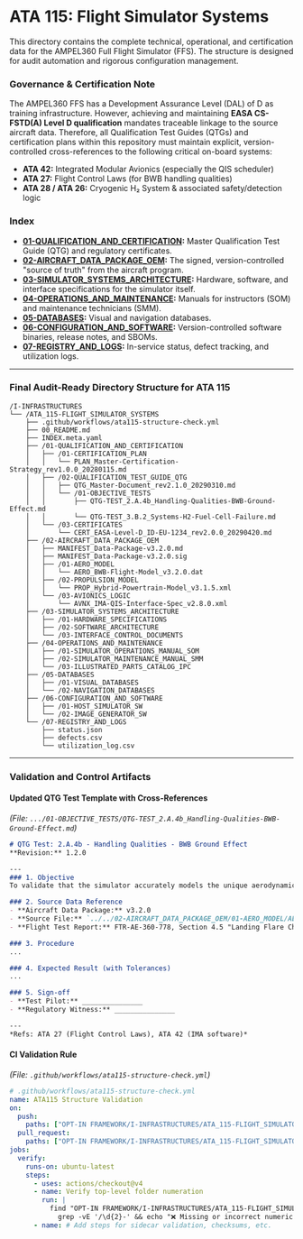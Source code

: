 # ATA 115: Flight Simulator Systems

This directory contains the complete technical, operational, and certification data for the AMPEL360 Full Flight Simulator (FFS). The structure is designed for audit automation and rigorous configuration management.

### Governance & Certification Note

The AMPEL360 FFS has a Development Assurance Level (DAL) of D as training infrastructure. However, achieving and maintaining **EASA CS-FSTD(A) Level D qualification** mandates traceable linkage to the source aircraft data. Therefore, all Qualification Test Guides (QTGs) and certification plans within this repository must maintain explicit, version-controlled cross-references to the following critical on-board systems:
*   **ATA 42:** Integrated Modular Avionics (especially the QIS scheduler)
*   **ATA 27:** Flight Control Laws (for BWB handling qualities)
*   **ATA 28 / ATA 26:** Cryogenic H₂ System & associated safety/detection logic

### Index

- **[01-QUALIFICATION_AND_CERTIFICATION](./01-QUALIFICATION_AND_CERTIFICATION/):** Master Qualification Test Guide (QTG) and regulatory certificates.
- **[02-AIRCRAFT_DATA_PACKAGE_OEM](./02-AIRCRAFT_DATA_PACKAGE_OEM/):** The signed, version-controlled "source of truth" from the aircraft program.
- **[03-SIMULATOR_SYSTEMS_ARCHITECTURE](./03-SIMULATOR_SYSTEMS_ARCHITECTURE/):** Hardware, software, and interface specifications for the simulator itself.
- **[04-OPERATIONS_AND_MAINTENANCE](./04-OPERATIONS_AND_MAINTENANCE/):** Manuals for instructors (SOM) and maintenance technicians (SMM).
- **[05-DATABASES](./05-DATABASES/):** Visual and navigation databases.
- **[06-CONFIGURATION_AND_SOFTWARE](./06-CONFIGURATION_AND_SOFTWARE/):** Version-controlled software binaries, release notes, and SBOMs.
- **[07-REGISTRY_AND_LOGS](./07-REGISTRY_AND_LOGS/):** In-service status, defect tracking, and utilization logs.

---

### **Final Audit-Ready Directory Structure for ATA 115**

```
/I-INFRASTRUCTURES
└── /ATA_115-FLIGHT_SIMULATOR_SYSTEMS
    ├── .github/workflows/ata115-structure-check.yml
    ├── 00_README.md
    ├── INDEX.meta.yaml
    ├── /01-QUALIFICATION_AND_CERTIFICATION
    │   ├── /01-CERTIFICATION_PLAN
    │   │   └── PLAN_Master-Certification-Strategy_rev1.0.0_20280115.md
    │   ├── /02-QUALIFICATION_TEST_GUIDE_QTG
    │   │   ├── QTG_Master-Document_rev2.1.0_20290310.md
    │   │   └── /01-OBJECTIVE_TESTS
    │   │       ├── QTG-TEST_2.A.4b_Handling-Qualities-BWB-Ground-Effect.md
    │   │       └── QTG-TEST_3.B.2_Systems-H2-Fuel-Cell-Failure.md
    │   └── /03-CERTIFICATES
    │       └── CERT_EASA-Level-D_ID-EU-1234_rev2.0.0_20290420.md
    ├── /02-AIRCRAFT_DATA_PACKAGE_OEM
    │   ├── MANIFEST_Data-Package-v3.2.0.md
    │   ├── MANIFEST_Data-Package-v3.2.0.sig
    │   ├── /01-AERO_MODEL
    │   │   └── AERO_BWB-Flight-Model_v3.2.0.dat
    │   ├── /02-PROPULSION_MODEL
    │   │   └── PROP_Hybrid-Powertrain-Model_v3.1.5.xml
    │   └── /03-AVIONICS_LOGIC
    │       └── AVNX_IMA-QIS-Interface-Spec_v2.8.0.xml
    ├── /03-SIMULATOR_SYSTEMS_ARCHITECTURE
    │   ├── /01-HARDWARE_SPECIFICATIONS
    │   ├── /02-SOFTWARE_ARCHITECTURE
    │   └── /03-INTERFACE_CONTROL_DOCUMENTS
    ├── /04-OPERATIONS_AND_MAINTENANCE
    │   ├── /01-SIMULATOR_OPERATIONS_MANUAL_SOM
    │   ├── /02-SIMULATOR_MAINTENANCE_MANUAL_SMM
    │   └── /03-ILLUSTRATED_PARTS_CATALOG_IPC
    ├── /05-DATABASES
    │   ├── /01-VISUAL_DATABASES
    │   └── /02-NAVIGATION_DATABASES
    ├── /06-CONFIGURATION_AND_SOFTWARE
    │   ├── /01-HOST_SIMULATOR_SW
    │   └── /02-IMAGE_GENERATOR_SW
    └── /07-REGISTRY_AND_LOGS
        ├── status.json
        ├── defects.csv
        └── utilization_log.csv
```

---

### **Validation and Control Artifacts**

#### **Updated QTG Test Template with Cross-References**
*(File: `.../01-OBJECTIVE_TESTS/QTG-TEST_2.A.4b_Handling-Qualities-BWB-Ground-Effect.md`)*

```markdown
# QTG Test: 2.A.4b - Handling Qualities - BWB Ground Effect
**Revision:** 1.2.0

---
### 1. Objective
To validate that the simulator accurately models the unique aerodynamic ground effect characteristics of the Blended Wing Body during flare and landing.

### 2. Source Data Reference
- **Aircraft Data Package:** v3.2.0
- **Source File:** `../../02-AIRCRAFT_DATA_PACKAGE_OEM/01-AERO_MODEL/AERO_BWB-Flight-Model_v3.2.0.dat`
- **Flight Test Report:** FTR-AE-360-778, Section 4.5 "Landing Flare Characteristics"

### 3. Procedure
...

### 4. Expected Result (with Tolerances)
...

### 5. Sign-off
- **Test Pilot:** _______________
- **Regulatory Witness:** _______________

---
*Refs: ATA 27 (Flight Control Laws), ATA 42 (IMA software)*
```

#### **CI Validation Rule**
*(File: `.github/workflows/ata115-structure-check.yml`)*

```yaml
# .github/workflows/ata115-structure-check.yml
name: ATA115 Structure Validation
on:
  push:
    paths: ["OPT-IN FRAMEWORK/I-INFRASTRUCTURES/ATA_115-FLIGHT_SIMULATOR_SYSTEMS/**"]
  pull_request:
    paths: ["OPT-IN FRAMEWORK/I-INFRASTRUCTURES/ATA_115-FLIGHT_SIMULATOR_SYSTEMS/**"]
jobs:
  verify:
    runs-on: ubuntu-latest
    steps:
      - uses: actions/checkout@v4
      - name: Verify top-level folder numeration
        run: |
          find "OPT-IN FRAMEWORK/I-INFRASTRUCTURES/ATA_115-FLIGHT_SIMULATOR_SYSTEMS" -maxdepth 1 -type d | sed '1d' | \
            grep -vE '/\d{2}-' && echo "❌ Missing or incorrect numeric prefix in top-level folders." && exit 1 || echo "✅ Top-level numeration OK."
      - name: # Add steps for sidecar validation, checksums, etc.
```
